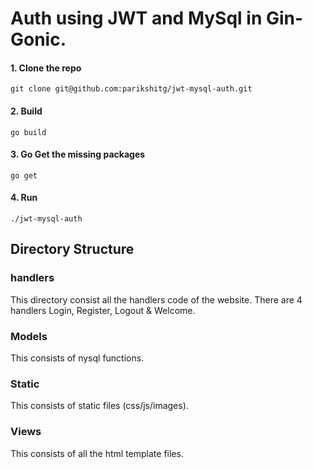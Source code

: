 # Auth using JWT and MySql in Gin-Gonic.

#### 1. Clone the repo 

``` 
git clone git@github.com:parikshitg/jwt-mysql-auth.git
```

#### 2. Build

```
go build
```

#### 3. Go Get the missing packages
```
go get 
```

#### 4. Run

```
./jwt-mysql-auth
```


## Directory Structure
### handlers
This directory consist all the handlers code of the website. There are 4 handlers Login, Register, Logout & Welcome.

### Models
This consists of nysql functions.

### Static
This consists of static files (css/js/images).

### Views
This consists of all the html template files. 